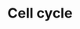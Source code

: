 ---
annotations:
- type: Pathway Ontology
  value: '"cell cycle pathway'
authors:
- Nsalomonis
- MaintBot
- BruceConklin
- MartijnVanIersel
- Christine Chichester
- Mkutmon
description: (From http://en.wikipedia.org/wiki/Cell_cycle) The cell cycle is the
  series of events that takes place in a cell leading to its division and duplication
  (replication). Regulation of the cell cycle involves processes crucial to the survival
  of a cell, including the detection and repair of genetic damage as well as the prevention
  of uncontrolled cell division. Two key classes of regulatory molecules, cyclins
  and cyclin-dependent kinases (CDKs), determine a cell's progress through the cell
  cycle.
last-edited: 2016-09-16
organisms:
- Drosophila melanogaster
redirect_from:
- /index.php/Pathway:WP31
- /instance/WP31
schema-jsonld:
- '@context': https://schema.org/
  '@id': https://wikipathways.github.io/pathways/WP31.html
  '@type': Dataset
  creator:
    '@type': Organization
    name: WikiPathways
  description: (From http://en.wikipedia.org/wiki/Cell_cycle) The cell cycle is the
    series of events that takes place in a cell leading to its division and duplication
    (replication). Regulation of the cell cycle involves processes crucial to the
    survival of a cell, including the detection and repair of genetic damage as well
    as the prevention of uncontrolled cell division. Two key classes of regulatory
    molecules, cyclins and cyclin-dependent kinases (CDKs), determine a cell's progress
    through the cell cycle.
  keywords:
  - CCNE2
  - PRKDC
  - Mcm2
  - E2F1
  - RB1
  - Mcm6
  - YWHAG
  - HDAC5
  - HDAC4
  - Orc1
  - CDKN1A
  - GADD45A
  - BUB1
  - TBC1D8
  - twe
  - wee
  - CCND3
  - mad2
  - E2F3
  - TFDP1
  - CG7134
  - BUB1B
  - grp
  - CDKN1B
  - E2F2
  - Mcm5
  - mus209
  - Rbf
  - ATR
  - 14-3-3
  - TGFB1
  - MAD2L2
  - PTTG3
  - CycB
  - cdc2
  - CDC25B
  - HDAC1
  - fzy
  - CycD
  - MEN
  - CCNB2
  - nej
  - CDK2
  - Orc2
  - PTTG2
  - CycH
  - Mcm3
  - ABL1
  - Cdk4
  - CDKN2A
  - PKMYT1
  - UBE2F
  - HDAC6
  - MPEG1
  - Mcm7
  - tefu
  - ESPL1
  - ASK
  - HDAC7A
  - Orc4
  - stg
  - CG9772
  - lat
  - CycB3
  - CycE
  - polo
  - ARF
  - CDC45L
  - E2f2
  - E2F4
  - Orc5
  - Bub3
  - sgg
  - CCNA1
  - TP53
  - MDM2
  - CDK4
  - l(1)G0148
  - E2F6
  - PTTG1
  - CDC14B
  - SMAD3
  - lok
  - Med
  - Orc6
  - CycA
  - CG5971
  - TXBP181-like
  - Hdac3
  - Rpd3
  - CDH1
  - dpa
  - HDAC8
  - SMC1
  license: CC0
  name: Cell cycle
seo: CreativeWork
title: Cell cycle
wpid: WP31
---